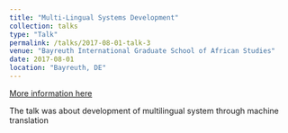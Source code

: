 ```yaml
---
title: "Multi-Lingual Systems Development"
collection: talks
type: "Talk"
permalink: /talks/2017-08-01-talk-3
venue: "Bayreuth International Graduate School of African Studies"
date: 2017-08-01
location: "Bayreuth, DE"
---
```


[More information here](https://sisayie.github.io/files/Bayreuth_ML_Systems.pdf)

The talk was about development of multilingual system through machine translation
